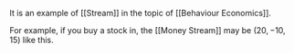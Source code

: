 It is an example of [[Stream]] in the topic of [[Behaviour Economics]]. 

For example, if you buy a stock in, the [[Money Stream]] may be $(20,-10,15)$ like this.


